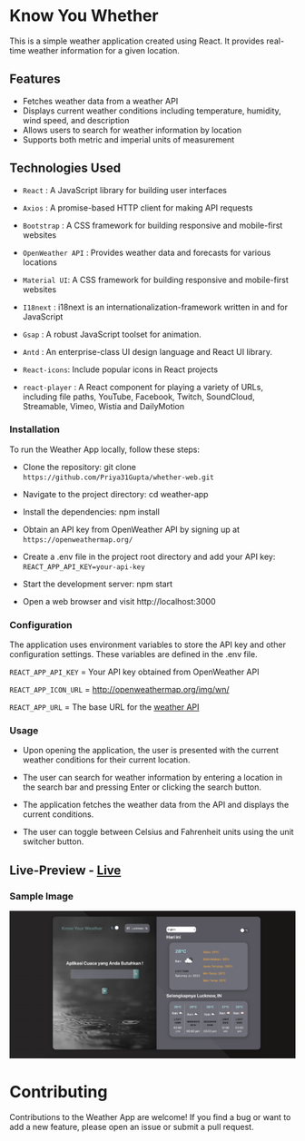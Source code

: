 # Know You Whether

This is a simple weather application created using React. It provides real-time weather information for a given location.

## Features
- Fetches weather data from a weather API
- Displays current weather conditions including temperature, humidity, wind speed, and description
- Allows users to search for weather information by location
- Supports both metric and imperial units of measurement

## Technologies Used
- `React` :  A JavaScript library for building user interfaces

- `Axios` : A promise-based HTTP client for making API requests
- `Bootstrap` : A CSS framework for building responsive and mobile-first websites
 - `OpenWeather API` : Provides weather data and forecasts for various locations
- `Material UI`: A CSS framework for building responsive and mobile-first websites
- `I18next` : 
i18next is an internationalization-framework written in and for JavaScript
- `Gsap` : A robust JavaScript toolset for animation.
- `Antd` : An enterprise-class UI design language and React UI library.
- `React-icons`: Include popular icons in  React projects
- `react-player` : A React component for playing a variety of URLs, including file paths, YouTube, Facebook, Twitch, SoundCloud, Streamable, Vimeo, Wistia and DailyMotion


### Installation

To run the Weather App locally, follow these steps:
- Clone the repository: git clone `https://github.com/Priya31Gupta/whether-web.git`

- Navigate to the project directory: cd weather-app

- Install the dependencies: npm install

- Obtain an API key from OpenWeather API by signing up at `https://openweathermap.org/`

- Create a .env file in the project root directory and add your API key: `REACT_APP_API_KEY=your-api-key`

- Start the development server: npm start

- Open a web browser and visit http://localhost:3000
### Configuration

The application uses environment variables to store the API key and other configuration settings. These variables are defined in the .env file.

`REACT_APP_API_KEY` = Your API key obtained from OpenWeather API <br/>

`REACT_APP_ICON_URL` = http://openweathermap.org/img/wn/  <br/>

`REACT_APP_URL` = The base URL for the [weather API ]( https://api.openweathermap.org/data/2.5)


### Usage

- Upon opening the application, the user is presented with the current weather conditions for their current location.

- The user can search for weather information by entering a location in the search bar and pressing Enter or clicking the search button.

- The application fetches the weather data from the API and displays the current conditions.

- The user can toggle between Celsius and Fahrenheit units using the unit switcher button.

## Live-Preview - [Live](https://whether-web.vercel.app/)

### Sample Image 
![img](./src/assets/sample-image.png)
# Contributing
Contributions to the Weather App are welcome! If you find a bug or want to add a new feature, please open an issue or submit a pull request.

